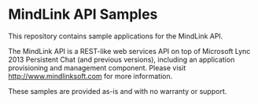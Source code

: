 MindLink API Samples
===========

This repository contains sample applications for the MindLink API. 

The MindLink API is a REST-like web services API on top of Microsoft Lync 2013 Persistent Chat (and previous versions), including an application provisioning and management component. Please visit http://www.mindlinksoft.com for more information.

These samples are provided as-is and with no warranty or support.
